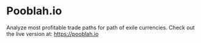 # Pooblah.io
Analyze most profitable trade paths for path of exile currencies. Check out the live version at: https://pooblah.io

